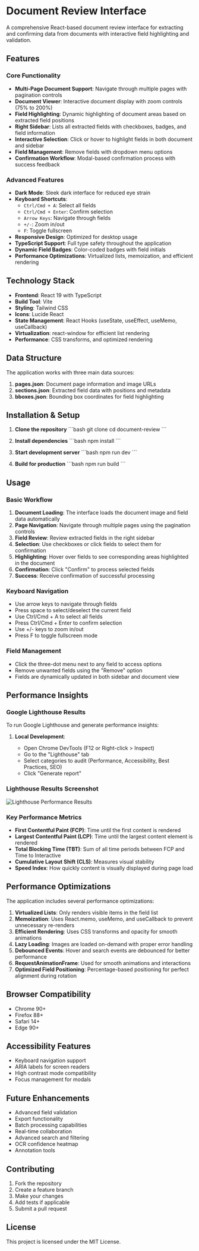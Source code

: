 # Document Review Interface

A comprehensive React-based document review interface for extracting and confirming data from documents with interactive field highlighting and validation.

## Features

### Core Functionality

- **Multi-Page Document Support**: Navigate through multiple pages with pagination controls
- **Document Viewer**: Interactive document display with zoom controls (75% to 200%)
- **Field Highlighting**: Dynamic highlighting of document areas based on extracted field positions
- **Right Sidebar**: Lists all extracted fields with checkboxes, badges, and field information
- **Interactive Selection**: Click or hover to highlight fields in both document and sidebar
- **Field Management**: Remove fields with dropdown menu options
- **Confirmation Workflow**: Modal-based confirmation process with success feedback

### Advanced Features

- **Dark Mode**: Sleek dark interface for reduced eye strain
- **Keyboard Shortcuts**:
  - `Ctrl/Cmd + A`: Select all fields
  - `Ctrl/Cmd + Enter`: Confirm selection
  - `Arrow Keys`: Navigate through fields
  - `+/-`: Zoom in/out
  - `F`: Toggle fullscreen
- **Responsive Design**: Optimized for desktop usage
- **TypeScript Support**: Full type safety throughout the application
- **Dynamic Field Badges**: Color-coded badges with field initials
- **Performance Optimizations**: Virtualized lists, memoization, and efficient rendering

## Technology Stack

- **Frontend**: React 19 with TypeScript
- **Build Tool**: Vite
- **Styling**: Tailwind CSS
- **Icons**: Lucide React
- **State Management**: React Hooks (useState, useEffect, useMemo, useCallback)
- **Virtualization**: react-window for efficient list rendering
- **Performance**: CSS transforms, and optimized rendering

## Data Structure

The application works with three main data sources:

1. **pages.json**: Document page information and image URLs
2. **sections.json**: Extracted field data with positions and metadata
3. **bboxes.json**: Bounding box coordinates for field highlighting

## Installation & Setup

1. **Clone the repository**
   \`\`\`bash
   git clone <repository-url>
   cd document-review
   \`\`\`

2. **Install dependencies**
   \`\`\`bash
   npm install
   \`\`\`

3. **Start development server**
   \`\`\`bash
   npm run dev
   \`\`\`

4. **Build for production**
   \`\`\`bash
   npm run build
   \`\`\`

## Usage

### Basic Workflow

1. **Document Loading**: The interface loads the document image and field data automatically
2. **Page Navigation**: Navigate through multiple pages using the pagination controls
3. **Field Review**: Review extracted fields in the right sidebar
4. **Selection**: Use checkboxes or click fields to select them for confirmation
5. **Highlighting**: Hover over fields to see corresponding areas highlighted in the document
6. **Confirmation**: Click "Confirm" to process selected fields
7. **Success**: Receive confirmation of successful processing

### Keyboard Navigation

- Use arrow keys to navigate through fields
- Press space to select/deselect the current field
- Use Ctrl/Cmd + A to select all fields
- Press Ctrl/Cmd + Enter to confirm selection
- Use +/- keys to zoom in/out
- Press F to toggle fullscreen mode

### Field Management

- Click the three-dot menu next to any field to access options
- Remove unwanted fields using the "Remove" option
- Fields are dynamically updated in both sidebar and document view

## Performance Insights

### Google Lighthouse Results

To run Google Lighthouse and generate performance insights:

1. **Local Development**:

   - Open Chrome DevTools (F12 or Right-click > Inspect)
   - Go to the "Lighthouse" tab
   - Select categories to audit (Performance, Accessibility, Best Practices, SEO)
   - Click "Generate report"

### Lighthouse Results Screenshot

![Lighthouse Performance Results](./public/assets/a2cbec1124234a6d846f908ba9531a2e-1.jpg)

### Key Performance Metrics

- **First Contentful Paint (FCP)**: Time until the first content is rendered
- **Largest Contentful Paint (LCP)**: Time until the largest content element is rendered
- **Total Blocking Time (TBT)**: Sum of all time periods between FCP and Time to Interactive
- **Cumulative Layout Shift (CLS)**: Measures visual stability
- **Speed Index**: How quickly content is visually displayed during page load

## Performance Optimizations

The application includes several performance optimizations:

1. **Virtualized Lists**: Only renders visible items in the field list
2. **Memoization**: Uses React.memo, useMemo, and useCallback to prevent unnecessary re-renders
3. **Efficient Rendering**: Uses CSS transforms and opacity for smooth animations
4. **Lazy Loading**: Images are loaded on-demand with proper error handling
5. **Debounced Events**: Hover and search events are debounced for better performance
6. **RequestAnimationFrame**: Used for smooth animations and interactions
7. **Optimized Field Positioning**: Percentage-based positioning for perfect alignment during rotation

## Browser Compatibility

- Chrome 90+
- Firefox 88+
- Safari 14+
- Edge 90+

## Accessibility Features

- Keyboard navigation support
- ARIA labels for screen readers
- High contrast mode compatibility
- Focus management for modals

## Future Enhancements

- Advanced field validation
- Export functionality
- Batch processing capabilities
- Real-time collaboration
- Advanced search and filtering
- OCR confidence heatmap
- Annotation tools

## Contributing

1. Fork the repository
2. Create a feature branch
3. Make your changes
4. Add tests if applicable
5. Submit a pull request

## License

This project is licensed under the MIT License.
